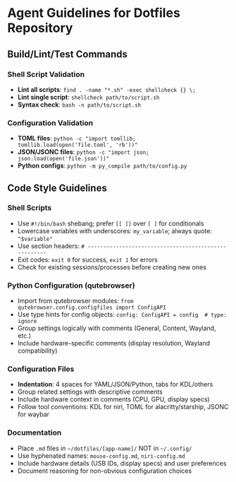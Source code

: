 # Agent Guidelines for Dotfiles Repository

## Build/Lint/Test Commands

### Shell Script Validation
- **Lint all scripts**: `find . -name "*.sh" -exec shellcheck {} \;`
- **Lint single script**: `shellcheck path/to/script.sh`
- **Syntax check**: `bash -n path/to/script.sh`

### Configuration Validation
- **TOML files**: `python -c "import tomllib; tomllib.load(open('file.toml', 'rb'))"`
- **JSON/JSONC files**: `python -c "import json; json.load(open('file.json'))"`
- **Python configs**: `python -m py_compile path/to/config.py`

## Code Style Guidelines

### Shell Scripts
- Use `#!/bin/bash` shebang; prefer `[[ ]]` over `[ ]` for conditionals
- Lowercase variables with underscores: `my_variable`; always quote: `"$variable"`
- Use section headers: `# -----------------------------------------------------`
- Exit codes: `exit 0` for success, `exit 1` for errors
- Check for existing sessions/processes before creating new ones

### Python Configuration (qutebrowser)
- Import from qutebrowser modules: `from qutebrowser.config.configfiles import ConfigAPI`
- Use type hints for config objects: `config: ConfigAPI = config  # type: ignore`
- Group settings logically with comments (General, Content, Wayland, etc.)
- Include hardware-specific comments (display resolution, Wayland compatibility)

### Configuration Files
- **Indentation**: 4 spaces for YAML/JSON/Python, tabs for KDL/others
- Group related settings with descriptive comments
- Include hardware context in comments (CPU, GPU, display specs)
- Follow tool conventions: KDL for niri, TOML for alacritty/starship, JSONC for waybar

### Documentation
- Place `.md` files in `~/dotfiles/[app-name]/` NOT in `~/.config/`
- Use hyphenated names: `mouse-config.md`, `niri-config.md`
- Include hardware details (USB IDs, display specs) and user preferences
- Document reasoning for non-obvious configuration choices